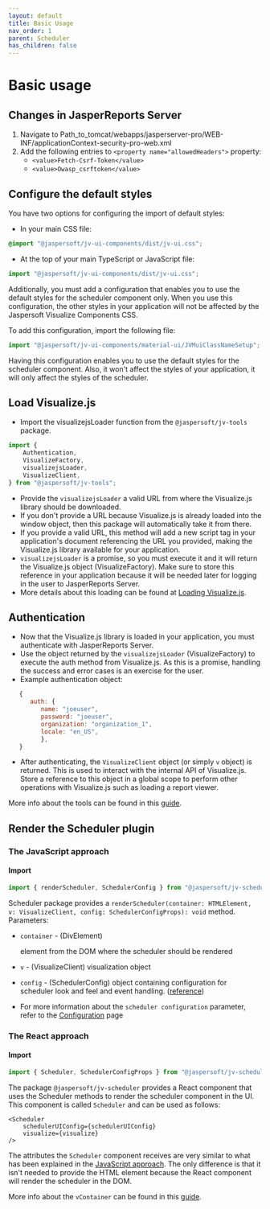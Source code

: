 ```yaml
---
layout: default
title: Basic Usage
nav_order: 1
parent: Scheduler
has_children: false
---
```


# Basic usage

## Changes in JasperReports Server
1. Navigate to Path_to_tomcat/webapps/jasperserver-pro/WEB-INF/applicationContext-security-pro-web.xml
2. Add the following entries to `<property name="allowedHeaders">` property: <br>
   - `<value>Fetch-Csrf-Token</value>`
   - `<value>Owasp_csrftoken</value>`



## Configure the default styles

You have two options for configuring the import of default styles:

* In your main CSS file:
```css
@import "@jaspersoft/jv-ui-components/dist/jv-ui.css";
```

* At the top of your main TypeScript or JavaScript file:
``` typescript
import "@jaspersoft/jv-ui-components/dist/jv-ui.css";
```

Additionally, you must add a configuration that enables you to use the default styles for the scheduler component only. When you use this configuration, the other styles in your application will not be affected by the Jaspersoft Visualize Components CSS.

To add this configuration, import the following file:
```typescript
import "@jaspersoft/jv-ui-components/material-ui/JVMuiClassNameSetup";
```


Having this configuration enables you to use the default styles for the scheduler component. 
Also, it won't affect the styles of your application, it will only affect the styles of the scheduler.

## Load Visualize.js

- Import the visualizejsLoader function from the `@jaspersoft/jv-tools` package.
```typescript 
import {
    Authentication,
    VisualizeFactory,
    visualizejsLoader,
    VisualizeClient,
} from "@jaspersoft/jv-tools";
```

- Provide the `visualizejsLoader` a valid URL from where the Visualize.js library should be downloaded.
- If you don't provide a URL because Visualize.js is already loaded into the window object, then this
  package will automatically take it from there.
- If you provide a valid URL, this method will add a new script tag in your application's document referencing the URL you provided, making the Visualize.js library available for your application.
- `visualizejsLoader` is a promise, so you must execute it and it will return the Visualize.js object (VisualizeFactory).
  Make sure to store this reference in your application because it will be needed later for logging in the user to JasperReports Server.
- More details about this loading can be found at [Loading Visualize.js]({{site.baseurl}}/pages/tools/loading-vizjs).

## Authentication

* Now that the Visualize.js library is loaded in your application, you must authenticate with JasperReports Server.
* Use the object returned by the `visualizejsLoader` (VisualizeFactory) to execute the auth method from Visualize.js. As
  this is a promise, handling the success and error cases is an exercise for the user.
* Example authentication object:
``` js
   {
      auth: {
         name: "joeuser",
         password: "joeuser",
         organization: "organization_1",
         locale: "en_US",
         },
   }
```

* After authenticating, the `VisualizeClient` object (or simply `v` object) is returned. This is used to interact 
  with the internal API of Visualize.js. Store a reference to this object in a global scope to perform other 
  operations with Visualize.js such as loading a report viewer.

More info about the tools can be found in this [guide]({{site.baseurl}}/pages/tools/loading-vizjs).

## Render the Scheduler plugin

### The JavaScript approach

#### Import
```js 
import { renderScheduler, SchedulerConfig } from "@jaspersoft/jv-scheduler";
```

Scheduler package provides a
`renderScheduler(container: HTMLElement, v: VisualizeClient, config: SchedulerConfigProps): void` method.
Parameters:
* `container` - (DivElement) <div> element from the DOM where the scheduler should be rendered
* `v` - (VisualizeClient) visualization object
* `config` - (SchedulerConfig) object containing configuration for scheduler look and feel and event handling. ([reference]({{site.baseurl}}/pages/scheduler/configuration.html#configuration))


* For more information about the `scheduler configuration` parameter, refer to
  the [Configuration]({{site.baseurl}}/pages/scheduler/configuration.html#configuration) page


### The React approach
#### Import

```js 
import { Scheduler, SchedulerConfigProps } from "@jaspersoft/jv-scheduler";
```
The package `@jaspersoft/jv-scheduler` provides a React component that uses the Scheduler methods to render 
the scheduler component in the UI. This component is called `Scheduler` and can be used as follows:

```tsx
<Scheduler
    schedulerUIConfig={schedulerUIConfig}
    visualize={visualize}
/>
```

The attributes the `Scheduler` component receives are very similar to what has been explained in the 
[JavaScript approach]({{site.baseurl}}/pages/scheduler/basic-usage#the-javascript-approach). The only difference
is that it isn't needed to provide the HTML element because the React component will render the scheduler in 
the DOM.

More info about the `vContainer` can be found in this
[guide]({{site.baseurl}}/pages/tools/loading-vizjs.html#loading-visualizejs).
